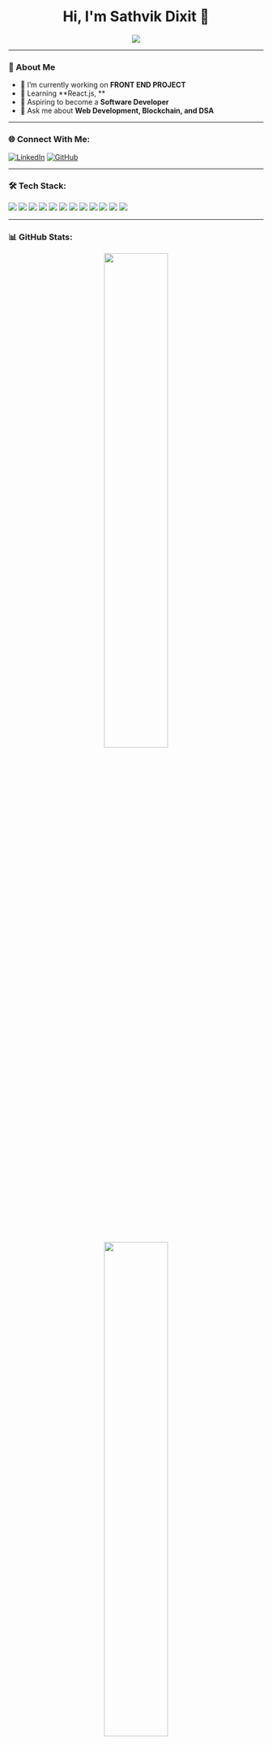 <h1 align="center">Hi, I'm Sathvik Dixit 👋</h1>

<p align="center">
  <img src="[![Typing SVG](https://readme-typing-svg.demolab.com?font=Fira+Code&weight=900&size=4&pause=1000&color=FAFAFA&width=435&lines=Crafting+Code+with+Purpose;CS+student+%7C+7th+sem)](https://git.io/typing-svg)" />
</p>

---

### 🚀 About Me
- 🔭 I’m currently working on **FRONT END PROJECT**
- 🌱 Learning **React.js, **
- 🎯 Aspiring to become a **Software Developer**
- 💬 Ask me about **Web Development, Blockchain, and DSA**

---

### 🌐 Connect With Me:
[![LinkedIn](https://img.shields.io/badge/LinkedIn-0A66C2?style=for-the-badge&logo=linkedin&logoColor=white)]((https://www.linkedin.com/in/sathvik-dixit/)) 
[![GitHub](https://img.shields.io/badge/GitHub-171515?style=for-the-badge&logo=github&logoColor=white)](https://github.com/SathvikDixit) 

---

### 🛠 Tech Stack:
<p align="left">
  <img src="https://img.shields.io/badge/HTML5-%23E34F26.svg?style=for-the-badge&logo=html5&logoColor=white" />
  <img src="https://img.shields.io/badge/CSS3-%231572B6.svg?style=for-the-badge&logo=css3&logoColor=white" />
  <img src="https://img.shields.io/badge/JavaScript-%23F7DF1E.svg?style=for-the-badge&logo=javascript&logoColor=black" />
  <img src="https://img.shields.io/badge/React-%2361DAFB.svg?style=for-the-badge&logo=react&logoColor=black" />
  <img src="https://img.shields.io/badge/TypeScript-%23007ACC.svg?style=for-the-badge&logo=typescript&logoColor=white" />
  <img src="https://img.shields.io/badge/TailwindCSS-%2306B6D4.svg?style=for-the-badge&logo=tailwindcss&logoColor=white" />
  <img src="https://img.shields.io/badge/Node.js-%2343853D.svg?style=for-the-badge&logo=node.js&logoColor=white" />
  <img src="https://img.shields.io/badge/Express.js-%23404D59.svg?style=for-the-badge&logo=express&logoColor=white" />
  <img src="https://img.shields.io/badge/MongoDB-%2347A248.svg?style=for-the-badge&logo=mongodb&logoColor=white" />
  <img src="https://img.shields.io/badge/Git-%23F05032.svg?style=for-the-badge&logo=git&logoColor=white" />
  <img src="https://img.shields.io/badge/GSAP-%2388CE02.svg?style=for-the-badge&logo=greensock&logoColor=white" />
  <img src="https://img.shields.io/badge/Locomotive%20Scroll-%23000000.svg?style=for-the-badge&logo=locomotive&logoColor=white" />
<!--   <img src="https://img.shields.io/badge/JavaScript-%23F7DF1E.svg?style=for-the-badge&logo=javascript&logoColor=black" /> -->
</p>

---

### 📊 GitHub Stats:
<p align="center">
  <img src="https://github-readme-stats.vercel.app/api?username=sachinpatilaurad&show_icons=true&theme=dark" width="50%" />
  <img src="https://github-readme-streak-stats.herokuapp.com/?user=sachinpatilaurad&theme=dark" width="50%" />
</p>

---

### 💡 Random Dev Quote:
<p align="center">
  <img src="https://quotes-github-readme.vercel.app/api?type=horizontal&theme=dark" />
</p>

---

### 🚀 Most Used Languages:
<p align="center">
  <img src="https://github-readme-stats.vercel.app/api/top-langs/?username=sachinpatilaurad&layout=compact&theme=dark" />
</p>
